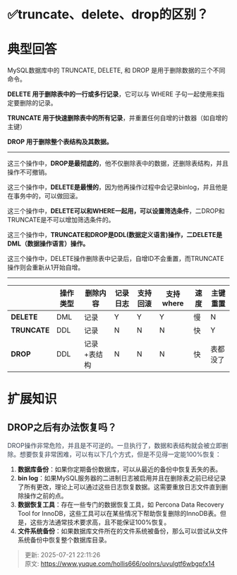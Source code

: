 # ✅truncate、delete、drop的区别？

# 典型回答


MySQL数据库中的 TRUNCATE, DELETE, 和 DROP 是用于删除数据的三个不同命令。



**DELETE 用于删除表中的一行或多行记录**，它可以与 WHERE 子句一起使用来指定要删除的记录。

**TRUNCATE 用于快速删除表中的所有记录**，并重置任何自增的计数器（如自增的主键）

**DROP 用于删除整个表结构及其数据。**

****

这三个操作中，**DROP是最彻底的**，他不仅删除表中的数据，还删除表结构，并且操作不可撤销。

这三个操作中，**DELETE是最慢的**，因为他再操作过程中会记录binlog，并且他是在事务中的，可以做回滚。

这三个操作中，**DELETE可以和WHERE一起用，可以设置筛选条件**，二DROP和TRUNCATE是不可以增加筛选条件的。

这三个操作中，**TRUNCATE和DROP是DDL(数据定义语言)操作，二DELETE是DML（数据操作语言）操作。**

这三个操作中，DELETE操作删除表中记录后，自增ID不会重置，而TRUNCATE操作则会重新从1开始自增。

****

| | **操作类型** | **删除内容** | **记录日志** | 支持回滚 | 支持where | 速度 | 主键重置 |
| --- | --- | --- | --- | --- | --- | --- | --- |
| **DELETE** | DML | 记录 | Y | Y | Y | 慢 | N |
| **TRUNCATE** | DDL | 记录 | N | N | N | 快 | Y |
| **DROP** | DDL | 记录+表结构 | N | N | N | 快 | 表都没了 |




# 扩展知识


## DROP之后有办法恢复吗？


<font style="color:rgb(55, 65, 81);">DROP操作非常危险，并且是不可逆的。一旦执行了，数据和表结构就会被立即删除。想要恢复非常困难，可以有以下几个方式，但是不见得一定能100%恢复：</font>



1. **数据库备份**：如果你定期备份数据库，可以从最近的备份中恢复丢失的表。
2. **bin log**：如果MySQL服务器的二进制日志被启用并且在删除表之前已经记录了所有更改，理论上可以通过这些日志恢复数据。这需要重放日志文件直到删除操作之前的点。
3. **数据恢复工具**：存在一些专门的数据恢复工具，如 Percona Data Recovery Tool for InnoDB，这些工具可以在某些情况下帮助恢复删除的InnoDB表。但是，这些方法通常技术要求高，且不能保证100%恢复。
4. **文件系统备份**：如果数据库文件所在的文件系统被备份，那么可以尝试从文件系统备份中恢复整个数据库目录。



> 更新: 2025-07-21 22:11:26  
> 原文: <https://www.yuque.com/hollis666/oolnrs/uvulgtf6wbgpfx14>